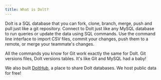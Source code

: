 ```yaml
---
title: What is Dolt?
---
```


Dolt is a SQL database that you can fork, clone, branch, merge, push and pull just like a git repository. Connect to Dolt just like any MySQL database to run queries or update the data using SQL commands. Use the command line interface to import CSV files, commit your changes, push them to a remote, or merge your teammate's changes.

All the commands you know for Git work exactly the same for Dolt. Git versions files, Dolt versions tables. It's like Git and MySQL had a baby!

We also built [DoltHub](https://www.dolthub.com), a place to share Dolt databases. We host public data for free!